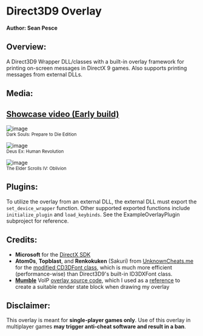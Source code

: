 # Direct3D9 Overlay  

**Author: Sean Pesce**  


## Overview:  

A Direct3D9 Wrapper DLL/classes with a built-in overlay framework for printing on-screen messages in DirectX 9 games. Also supports printing messages from external DLLs.  

## Media:  

## [Showcase video (Early build)](https://www.youtube.com/watch?v=F2FiOhFi0pw)  

![image](http://i.imgur.com/9DH8LWB.jpg)  
<sup>Dark Souls: Prepare to Die Edition</sup>  

![image](http://i.imgur.com/EVVCn05.jpg)  
<sup>Deus Ex: Human Revolution</sup>  

![image](http://i.imgur.com/Z89F8DR.jpg)  
<sup>The Elder Scrolls IV: Oblivion</sup>  

## Plugins:  

To utilize the overlay from an external DLL, the external DLL must export the `set_device_wrapper` function. Other supported exported functions include `initialize_plugin` and `load_keybinds`. See the ExampleOverlayPlugin subproject for reference.  

## Credits:  

*  **Microsoft** for the [DirectX SDK](https://www.microsoft.com/en-us/download/details.aspx?id=8109)  
*  **Atom0s**, **Topblast**, and **Renkokuken** (Sakuri) from [UnknownCheats.me](https://www.unknowncheats.me) for the [modified CD3DFont class](https://www.unknowncheats.me/forum/d3d-tutorials-and-source/74839-modified-cd3dfont-d3d9-shadows-light-effect.html), which is much more efficient (performance-wise) than Direct3D9's built-in ID3DXFont class.  
*  **[Mumble](https://wiki.mumble.info/wiki/Main_Page)** VoIP [overlay source code](https://github.com/mumble-voip/mumble), which I used as a [reference](https://github.com/mumble-voip/mumble/blob/73fe4578bc01b0ef8e8742d7ce5d172b9b9c0f5b/overlay/d3d9.cpp) to create a suitable render state block when drawing my overlay  


## Disclaimer:  

This overlay is meant for **single-player games only**. Use of this overlay in multiplayer games **may trigger anti-cheat software and result in a ban**.  
